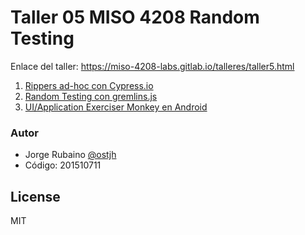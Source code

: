 # Taller 05 MISO 4208 Random Testing

Enlace del taller: https://miso-4208-labs.gitlab.io/talleres/taller5.html

1. [Rippers ad-hoc con Cypress.io]
2. [Random Testing con gremlins.js]
3. [UI/Application Exerciser Monkey en Android]

### Autor
* Jorge Rubaino [@ostjh]
* Código: 201510711

License
----
MIT

[@ostjh]:https://twitter.com/ostjh
[Rippers ad-hoc con Cypress.io]:https://github.com/jhrubiano10/Taller_05_MISO_4208_random_testing/tree/master/01_Rippers_Cypress
[Random Testing con gremlins.js]:https://github.com/jhrubiano10/Taller_05_MISO_4208_random_testing/tree/master/02_Random_Testing_gremlins
[UI/Application Exerciser Monkey en Android]:https://youtu.be/YgC6f2TNR2g
